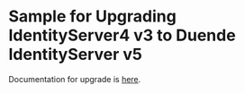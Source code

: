 # Sample for Upgrading IdentityServer4 v3 to Duende IdentityServer v5

Documentation for upgrade is [here](https://docs.duendesoftware.com/identityserver/v5/upgrades/is4_v3_to_dis_v5/).
